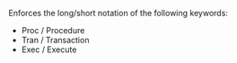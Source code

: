 Enforces the long/short notation of the following keywords:

- Proc / Procedure
- Tran / Transaction
- Exec / Execute

